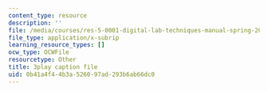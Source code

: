 ```yaml
---
content_type: resource
description: ''
file: /media/courses/res-5-0001-digital-lab-techniques-manual-spring-2007/0b41a4f44b3a526097ad293b6ab66dc0_B_QyhG2-VBI.vtt
file_type: application/x-subrip
learning_resource_types: []
ocw_type: OCWFile
resourcetype: Other
title: 3play caption file
uid: 0b41a4f4-4b3a-5260-97ad-293b6ab66dc0
---
```

